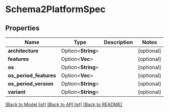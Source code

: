 # Schema2PlatformSpec

## Properties

Name | Type | Description | Notes
------------ | ------------- | ------------- | -------------
**architecture** | Option<**String**> |  | [optional]
**features** | Option<**Vec<String>**> |  | [optional]
**os** | Option<**String**> |  | [optional]
**os_period_features** | Option<**Vec<String>**> |  | [optional]
**os_period_version** | Option<**String**> |  | [optional]
**variant** | Option<**String**> |  | [optional]

[[Back to Model list]](../README.md#documentation-for-models) [[Back to API list]](../README.md#documentation-for-api-endpoints) [[Back to README]](../README.md)


